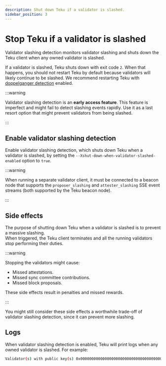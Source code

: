 ```yaml
---
description: Shut down Teku if a validator is slashed.
sidebar_position: 3
---
```


# Stop Teku if a validator is slashed

Validator slashing detection monitors validator slashing and shuts down the Teku client when any
owned validator is slashed.

If a validator is slashed, Teku shuts down with exit code `2`.
When that happens, you should not restart Teku by default because validators will likely continue to
be slashed.
We recommend restarting Teku with [doppelganger detection](detect-doppelgangers.md) enabled.

:::warning

Validator slashing detection is an **early access feature**.
This feature is imperfect and might fail to detect slashing events rapidly.
Use it as a last resort option that might prevent validators from being slashed.

:::

## Enable validator slashing detection

Enable validator slashing detection, which shuts down Teku when a validator is slashed, by setting
the `--Xshut-down-when-validator-slashed-enabled` option to `true`.

:::warning

When running a separate validator client, it must be connected to a beacon node that supports the
`proposer_slashing` and `attester_slashing` SSE event streams (both supported by the Teku beacon node).

:::

## Side effects

The purpose of shutting down Teku when a validator is slashed is to prevent a massive slashing.  
When triggered, the Teku client terminates and all the running validators stop performing their duties.

:::warning

Stopping the validators might cause:

- Missed attestations.
- Missed sync committee contributions.
- Missed block proposals.

These side effects result in penalties and missed rewards.

:::

You might still consider these side effects a worthwhile trade-off of validator slashing detection,
since it can prevent more slashing.

## Logs

When validator slashing detection is enabled, Teku will print logs when any owned validator is slashed.
For example:

```bash
Validator(s) with public key(s) 0x000000000000000000000000000000000000000000000000000000000000000000000000000000000000000000000001, 0x000000000000000000000000000000000000000000000000000000000000000000000000000000000000000000000002 got slashed.  Shutting down...
```
